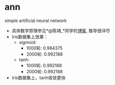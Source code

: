 # ann
simple artificial neural network

+ 具体数学原理参见*@陈靖_*同学的[博客](http://blog.csdn.net/zhongkejingwang/article/details/44514073), 推导很详尽
+ Iris数据集上效果：
	+ sigmoid: 
		+ 1000轮: 0.984375
		+ 2000轮: 0.992188
	+ tanh:
		+ 1000轮: 0.992188
		+ 2000轮: 0.992188
+ Iris数据集上，tanh收敛更快
